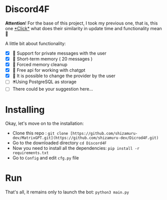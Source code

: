 
# Discord4F

**Attention**! For the base of this project, I took my previous one, that is, this one [\*Click\*](https://github.com/shizamuru-dev/MatrixGPT) what does their similarity in update time and functionality mean 💫

A little bit about functionality:
 - [x] 🤖 Support for private messages with the user
 - [x] 📝 Short-term memory ( 20 messages )
 - [x] 🧹 Forced memory cleanup
 - [x] 💸 Free api for working with chatgpt
 - [x] 🔁 It is possible to change the provider by the user
 - [ ] 🖲️Using PostgreSQL as storage
 - [ ] There could be your suggestion here...

# Installing

Okay, let's move on to the installation:

 - Clone this repo : ```git clone [https://github.com/shizamuru-dev/MatrixGPT.git](https://github.com/shizamuru-dev/Dicrod4F.git)```
 - Go to the downloaded directory ```cd Discord4F```
 - Now you need to install all the dependencies: ```pip install -r requirements.txt```
 - Go to ```Config``` and edit ```cfg.py``` file 
  

# Run

That's all, it remains only to launch the bot: ```python3 main.py```

